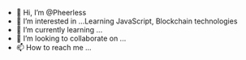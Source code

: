 - 👋 Hi, I’m @Pheerless
- 👀 I’m interested in ...Learning JavaScript, Blockchain technologies
- 🌱 I’m currently learning ...
- 💞️ I’m looking to collaborate on ...
- 📫 How to reach me ...

<!---
Pheerless/Pheerless is a ✨ special ✨ repository because its `README.md` (this file) appears on your GitHub profile.
You can click the Preview link to take a look at your changes.
--->
